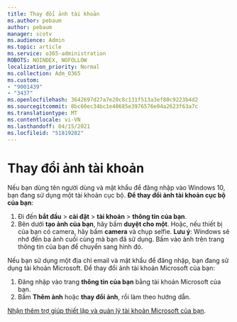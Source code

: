 ```yaml
---
title: Thay đổi ảnh tài khoản
ms.author: pebaum
author: pebaum
manager: scotv
ms.audience: Admin
ms.topic: article
ms.service: o365-administration
ROBOTS: NOINDEX, NOFOLLOW
localization_priority: Normal
ms.collection: Adm_O365
ms.custom:
- "9001439"
- "3437"
ms.openlocfilehash: 3642697d27a7e20c8c131f513a3ef80c9223b4d2
ms.sourcegitcommit: 8bc60ec34bc1e40685e3976576e04a2623f63a7c
ms.translationtype: MT
ms.contentlocale: vi-VN
ms.lasthandoff: 04/15/2021
ms.locfileid: "51819282"
---
```

# <a name="change-account-picture"></a>Thay đổi ảnh tài khoản

Nếu bạn dùng tên người dùng và mật khẩu để đăng nhập vào Windows 10, bạn đang sử dụng một tài khoản cục bộ. **Để thay đổi ảnh tài khoản cục bộ của bạn**:

1. Đi đến **bắt đầu**  >  **cài đặt**  >  **tài khoản**  >  **thông tin của bạn**.
2. Bên dưới **tạo ảnh của bạn**, hãy bấm **duyệt cho một**. Hoặc, nếu thiết bị của bạn có camera, hãy bấm **camera** và chụp selfie. 
    **Lưu ý**: Windows sẽ nhớ đến ba ảnh cuối cùng mà bạn đã sử dụng. Bấm vào ảnh trên trang thông tin của bạn để chuyển sang hình đó.

Nếu bạn sử dụng một địa chỉ email và mật khẩu để đăng nhập, bạn đang sử dụng tài khoản Microsoft. Để thay đổi ảnh tài khoản Microsoft của bạn:

1. Đăng nhập vào trang **thông tin của bạn** bằng tài khoản Microsoft của bạn.
2. Bấm **Thêm ảnh** hoặc **thay đổi ảnh**, rồi làm theo hướng dẫn.

[Nhận thêm trợ giúp thiết lập và quản lý tài khoản Microsoft của bạn](https://support.microsoft.com/products/microsoft-account?category=manage-account).
